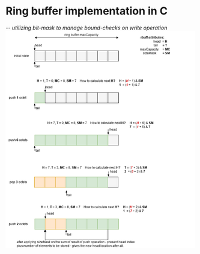 # Ring buffer implementation in C
-- *utilizing bit-mask to manage bound-checks on write operation*
![Version #2 ring buffer implementation](./imgs/ringbuffer_00.png)